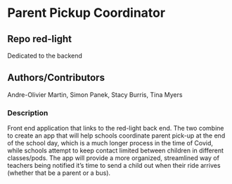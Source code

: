 # Parent Pickup Coordinator

## Repo red-light
Dedicated to the backend

## Authors/Contributors 
Andre-Olivier Martin, Simon Panek, Stacy Burris, Tina Myers

### Description
Front end application that links to the red-light back end. The two combine to create an app that will help schools coordinate parent pick-up at the end of the school day, which is a much longer process in the time of Covid, while schools attempt to keep contact limited between children in different classes/pods. The app will provide a more organized, streamlined way of teachers being notified it’s time to send a child out when their ride arrives (whether that be a parent or a bus).
